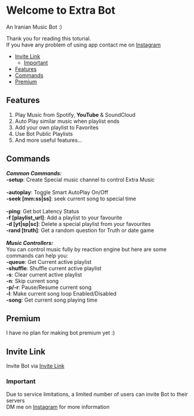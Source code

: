 # Welcome to Extra Bot

An Iranian Music Bot :)<br>

Thank you for reading this toturial.<br>
If you have any problem of using app contact me on [Instagram](https://instagram.com/amirhosseinf79)<br>

- [Invite Link](#invite-link)
  - [Important](#important)
- [Features](#features)
- [Commands](#commands)
- [Premium](#premium)

## Features
1. Play Music from Spotify, **YouTube** & SoundCloud
2. Auto Play similar music when playlist ends
3. Add your own playlist to Favorites
4. Use Bot Public Playlists
5. And more useful features...

## Commands
***Common Commands:***<br>
**-setup**: Create Special music channel to control Extra Music<br>
<br>
**-autoplay**: Toggle Smart AutoPlay On/Off<br>
**-seek [mm:ss|ss]**: seek current song to special time<br>
<br>
**-ping**: Get bot Latency Status<br>
**-f [playlist_url]**: Add a playlist to your favourite<br>
**-d [yt|sp|sc]**: Delete a special playlist from your favourites<br>
**-rand [truth]**: Get a random question for Truth or date game<br>
<br>
***Music Controllers:***<br>
You can control music fully by reaction engine but here are some commands can help you:<br>
**-queue**: Get Current active playlist<br>
**-shuffle**: Shuffle current active playlist<br>
**-s**: Clear current active playlist<br>
**-n**: Skip current song<br>
**-p/-r**: Pause/Resume current song<br>
**-l**: Make current song loop Enabled/Disabled<br>
**-song**: Get current song playing time

## Premium
I have no plan for making bot premium yet :)

## Invite Link
Invite Bot via [Invite Link](https://discord.com/api/oauth2/authorize?client_id=888404360344797255&permissions=2150886608&scope=bot)<br>

### Important
Due to service limitations, a limited number of users can invite Bot to their servers<br>
DM me on [Instagram](https://instagram.com/amirhosseinf79) for more information
